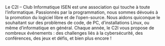 Le C2I – Club Informatique ISEN est une association qui touche à toute l’informatique. Passionnés par la programmation, nous sommes dévoués à la promotion du logiciel libre et de l’open-source. Nous aidons quiconque le souhaitant sur des problèmes de code, de PC, d’installations Linux, ou même d’informatique en général. 
Chaque année, le C2I vous propose de nombreux événements : des challenges liés à la cybersécurité, des conférences, des jeux et défis, et bien plus encore !

